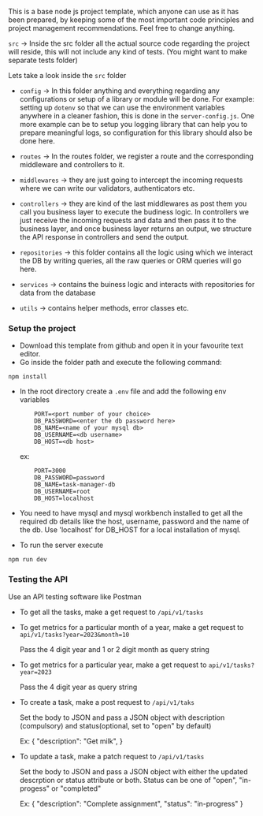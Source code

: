 This is a base node js project template, which anyone can use as it has been prepared, by keeping some of the most important code principles and project management recommendations. Feel free to change anything. 


`src` -> Inside the src folder all the actual source code regarding the project will reside, this will not include any kind of tests. (You might want to make separate tests folder)

Lets take a look inside the `src` folder

 - `config` -> In this folder anything and everything regarding any configurations or setup of a library or module will be done. For example: setting up `dotenv` so that we can use the environment variables anywhere in a cleaner fashion, this is done in the `server-config.js`. One more example can be to setup you logging library that can help you to prepare meaningful logs, so configuration for this library should also be done here. 

 - `routes` -> In the routes folder, we register a route and the corresponding middleware and controllers to it. 

 - `middlewares` -> they are just going to intercept the incoming requests where we can write our validators, authenticators etc. 

 - `controllers` -> they are kind of the last middlewares as post them you call you business layer to execute the budiness logic. In controllers we just receive the incoming requests and data and then pass it to the business layer, and once business layer returns an output, we structure the API response in controllers and send the output. 

 - `repositories` -> this folder contains all the logic using which we interact the DB by writing queries, all the raw queries or ORM queries will go here.

 - `services` -> contains the buiness logic and interacts with repositories for data from the database

 - `utils` -> contains helper methods, error classes etc.

### Setup the project

 - Download this template from github and open it in your favourite text editor. 
 - Go inside the folder path and execute the following command:
  ```
  npm install
  ```
 - In the root directory create a `.env` file and add the following env variables
    ```
        PORT=<port number of your choice>
        DB_PASSWORD=<enter the db password here>
        DB_NAME=<name of your mysql db>
        DB_USERNAME=<db username>
        DB_HOST=<db host>
    ```
    ex: 
    ```
        PORT=3000
        DB_PASSWORD=password
        DB_NAME=task-manager-db
        DB_USERNAME=root
        DB_HOST=localhost
    ```
 - You need to have mysql and mysql workbench installed to get all the required db details like the host, username, password and the name of the db. Use 'localhost' for DB_HOST for a local installation of mysql.

 - To run the server execute
 ```
 npm run dev
 ```


### Testing the API

Use an API testing software like Postman
- To get all the tasks, make a get request to ```/api/v1/tasks```

- To get metrics for a particular month of a year, make a get request to ```api/v1/tasks?year=2023&month=10```

  Pass the 4 digit year and 1 or 2 digit month as query string

- To get metrics for a particular year, make a get request to ```api/v1/tasks?year=2023```

  Pass the 4 digit year as query string
  
- To create a task, make a post request to ```/api/v1/taks```
  
  Set the body to JSON and pass a JSON object with description (compulsory) and status(optional, set to "open" by default)

  Ex: {
    "description": "Get milk",
  }

- To update a task, make a patch request to ```/api/v1/tasks```

  Set the body to JSON and pass a JSON object with either the updated descrption or status attribute or both. Status can be one of "open", "in-progess" or "completed"

  Ex: {
    "description": "Complete assignment",
    "status": "in-progress"
  }
  
